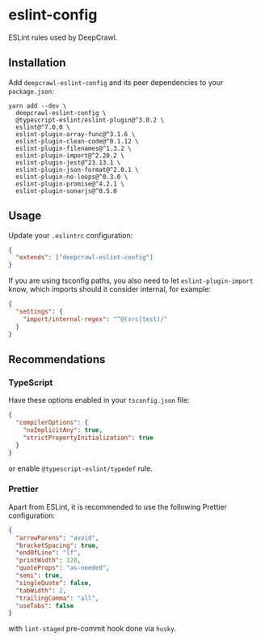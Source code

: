 # eslint-config

ESLint rules used by DeepCrawl.

## Installation

Add `deepcrawl-eslint-config` and its peer dependencies to your `package.json`:

```shell
yarn add --dev \
  deepcrawl-eslint-config \
  @typescript-eslint/eslint-plugin@^3.0.2 \
  eslint@^7.0.0 \
  eslint-plugin-array-func@^3.1.6 \
  eslint-plugin-clean-code@^0.1.12 \
  eslint-plugin-filenames@^1.3.2 \
  eslint-plugin-import@^2.20.2 \
  eslint-plugin-jest@^23.13.1 \
  eslint-plugin-json-format@^2.0.1 \
  eslint-plugin-no-loops@^0.3.0 \
  eslint-plugin-promise@^4.2.1 \
  eslint-plugin-sonarjs@^0.5.0
```

## Usage

Update your `.eslintrc` configuration:

```json
{
  "extends": ["deepcrawl-eslint-config"]
}
```

If you are using tsconfig paths, you also need to let `eslint-plugin-import` know, which imports should it consider internal, for example:

```json
{
  "settings": {
    "import/internal-regex": "^@(src|test)/"
  }
}
```

## Recommendations

### TypeScript

Have these options enabled in your `tsconfig.json` file:

```json
{
  "compilerOptions": {
    "noImplicitAny": true,
    "strictPropertyInitialization": true
  }
}
```

or enable `@typescript-eslint/typedef` rule.

### Prettier

Apart from ESLint, it is recommended to use the following Prettier configuration:

```json
{
  "arrowParens": "avoid",
  "bracketSpacing": true,
  "endOfLine": "lf",
  "printWidth": 120,
  "quoteProps": "as-needed",
  "semi": true,
  "singleQuote": false,
  "tabWidth": 2,
  "trailingComma": "all",
  "useTabs": false
}
```

with `lint-staged` pre-commit hook done via `husky`.
